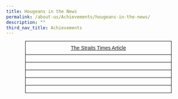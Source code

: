 ```yaml
---
title: Hougeans in the News
permalink: /about-us/Achievements/hougeans-in-the-news/
description: ""
third_nav_title: Achievements
---
```

<style type="text/css">
.tg  {border-collapse:collapse;border-spacing:0;margin:0px auto;}
.tg td{border-color:black;border-style:solid;border-width:1px;font-family:Arial, sans-serif;font-size:14px;
  overflow:hidden;padding:10px 5px;word-break:normal;}
.tg th{border-color:black;border-style:solid;border-width:1px;font-family:Arial, sans-serif;font-size:14px;
  font-weight:normal;overflow:hidden;padding:10px 5px;word-break:normal;}
.tg .tg-baqh{text-align:center;vertical-align:top}
</style>
<table class="tg" style="undefined;table-layout: fixed; width: 400px">
<colgroup>
<col style="width: 400px">
</colgroup>
<tbody>
  <tr>
    <td class="tg-baqh"><a href="#1">The Straits Times Article</a></td>
  </tr>
  <tr>
    <td class="tg-baqh"></td>
  </tr>
  <tr>
    <td class="tg-baqh"></td>
  </tr>
  <tr>
    <td class="tg-baqh"></td>
  </tr>
  <tr>
    <td class="tg-baqh"></td>
  </tr>
  <tr>
    <td class="tg-baqh"></td>
  </tr>
</tbody>
</table>